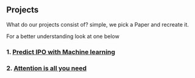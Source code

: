 ## Projects
What do our projects consist of? simple, we pick a Paper and recreate it.

For a better understanding look at one below

### 1. [Predict IPO with Machine learning](indexIPO.md)
### 2. [Attention is all you need](AIAYN.md)
